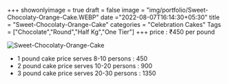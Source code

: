 +++
showonlyimage = true
draft = false
image = "img/portfolio/Sweet-Chocolaty-Orange-Cake.WEBP"
date ="2022-08-07T16:14:30+05:30"
title = "Sweet-Chocolaty-Orange-Cake"
categories = "Celebration Cakes"
Tags = ["Chocolate","Round","Half Kg","One Tier"]
+++
price : ₹450 per pound
<!--more-->
![Sweet-Chocolaty-Orange-Cake](/img/portfolio/Sweet-Chocolaty-Orange-Cake.WEBP)
* 1 pound cake price serves 8-10 persons : 450
* 2 pound cake price serves 10-20 persons : 900
* 3 pound cake price serves 20-30 persons : 1350
